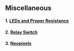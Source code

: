 ## Miscellaneous
#### 1. [LEDs and Proper Resistance](misc-01.md)
#### 2. [Relay Switch](misc-02.md)
#### 3. [Neopixels](misc-03.md)